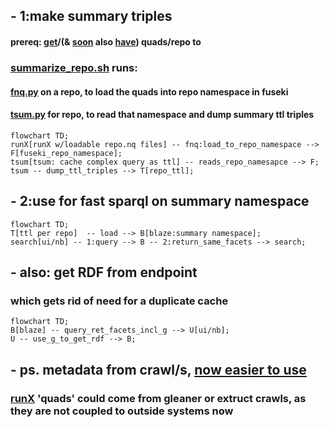 ## - 1:make summary triples

#### prereq: [get](https://github.com/MBcode/ec/blob/master/crawl/get.md)/(& [soon](https://github.com/MBcode/ec/blob/master/summary.md) also [have](https://github.com/MBcode/ec/tree/master/crawl)) quads/repo to
### [summarize_repo.sh](https://github.com/MBcode/ec/blob/master/summary/summarize_repo.sh) runs:
#### [fnq.py](https://github.com/MBcode/ec/blob/master/summary/fnq.py) on a repo, to load the quads into repo namespace in fuseki
#### [tsum.py](https://github.com/MBcode/ec/blob/master/summary/tsum.py) for repo, to read that namespace and dump summary ttl triples
```mermaid
flowchart TD;
runX[runX w/loadable repo.nq files] -- fnq:load_to_repo_namespace --> F[fuseki_repo_namespace];
tsum[tsum: cache complex query as ttl] -- reads_repo_namesapce --> F;
tsum -- dump_ttl_triples --> T[repo_ttl];
```
  
  
  
## - 2:use for fast sparql on summary namespace
```mermaid
flowchart TD;
T[ttl per repo]  -- load --> B[blaze:summary namespace];
search[ui/nb] -- 1:query --> B -- 2:return_same_facets --> search;
```
  
## - also: get RDF from endpoint
### which gets rid of need for a duplicate cache
```mermaid
flowchart TD;
B[blaze] -- query_ret_facets_incl_g --> U[ui/nb]; 
U -- use_g_to_get_rdf --> B;
``` 



## - ps. metadata from crawl/s, [now easier to use](https://github.com/MBcode/ec/blob/master/system.md)
### [runX](https://github.com/gleanerio/gleaner/issues/126) 'quads' could come from gleaner or extruct crawls, as they are not coupled to outside systems now
